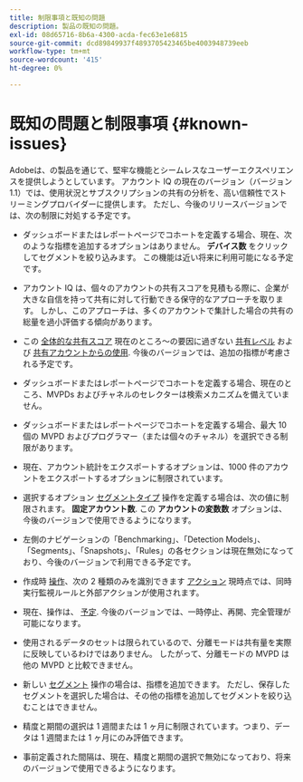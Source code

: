 ```yaml
---
title: 制限事項と既知の問題
description: 製品の既知の問題。
exl-id: 08d65716-8b6a-4300-acda-fec63e1e6815
source-git-commit: dcd89849937f4893705423465be4003948739eeb
workflow-type: tm+mt
source-wordcount: '415'
ht-degree: 0%

---
```


# 既知の問題と制限事項 {#known-issues}

Adobeは、の製品を通じて、堅牢な機能とシームレスなユーザーエクスペリエンスを提供しようとしています。 アカウント IQ の現在のバージョン（バージョン 1.1）では、使用状況とサブスクリプションの共有の分析を、高い信頼性でストリーミングプロバイダーに提供します。 ただし、今後のリリースバージョンでは、次の制限に対処する予定です。

* ダッシュボードまたはレポートページでコホートを定義する場合、現在、次のような指標を追加するオプションはありません。 **デバイス数** をクリックしてセグメントを絞り込みます。 この機能は近い将来に利用可能になる予定です。

* アカウント IQ は、個々のアカウントの共有スコアを見積もる際に、企業が大きな自信を持って共有に対して行動できる保守的なアプローチを取ります。 しかし、このアプローチは、多くのアカウントで集計した場合の共有の総量を過小評価する傾向があります。

* この [全体的な共有スコア](/help/AccountIQ/dashboard.md#overall-sharing-score) 現在のところ～の要因に過ぎない [共有レベル](/help/AccountIQ/dashboard.md#sharing-level) および [共有アカウントからの使用](/help/AccountIQ/dashboard.md#usage-from-shared-accounts). 今後のバージョンでは、追加の指標が考慮される予定です。

* ダッシュボードまたはレポートページでコホートを定義する場合、現在のところ、MVPDs およびチャネルのセレクターは検索メカニズムを備えていません。

* ダッシュボードまたはレポートページでコホートを定義する場合、最大 10 個の MVPD およびプログラマー（または個々のチャネル）を選択できる制限があります。

* 現在、アカウント統計をエクスポートするオプションは、1000 件のアカウントをエクスポートするオプションに制限されています。

* 選択するオプション [セグメントタイプ](#segment-type) 操作を定義する場合は、次の値に制限されます。 **固定アカウント数**. この **アカウントの変数数** オプションは、今後のバージョンで使用できるようになります。

* 左側のナビゲーションの「Benchmarking」、「Detection Models」、「Segments」、「Snapshots」、「Rules」の各セクションは現在無効になっており、今後のバージョンで利用できる予定です。

* 作成時 [操作](/help/AccountIQ/operation-affecting-user-segment.md)、次の 2 種類のみを識別できます [アクション](/help/AccountIQ/operation-affecting-user-segment.md) 現時点では、同時実行監視ルールと外部アクションが使用されます。

* 現在、操作は、 [予定](/help/AccountIQ/operation-affecting-user-segment.md#action). 今後のバージョンでは、一時停止、再開、完全管理が可能になります。

* 使用されるデータのセットは限られているので、分離モードは共有量を実際に反映しているわけではありません。 したがって、分離モードの MVPD は他の MVPD と比較できません。 <!--do we need to separate out this limitation, which is from a different persona i.e. only for Programmer persona?-->

* 新しい [セグメント](/help/AccountIQ/segments-timeframe.md) 操作の場合は、指標を追加できます。 ただし、保存したセグメントを選択した場合は、その他の指標を追加してセグメントを絞り込むことはできません。

* 精度と期間の選択は 1 週間または 1 ヶ月に制限されています。つまり、データは 1 週間または 1 ヶ月にのみ評価できます。

* 事前定義された間隔は、現在、精度と期間の選択で無効になっており、将来のバージョンで使用できるようになります。

